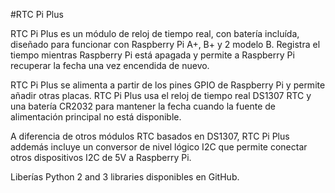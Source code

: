 <!--
---
name: RTC Pi Plus
class: board
type: rtc
formfactor: HAT
manufacturer: AB Electronics
description: Real-Time Clock Module for the Raspberry Pi
url: https://www.abelectronics.co.uk/p/52/RTC-Pi-Plus
github: https://github.com/abelectronicsuk
schematic: https://www.abelectronics.co.uk/docs/stock/raspberrypi/rtcpi/rtcpi-schematic.pdf
buy: https://www.abelectronics.co.uk/p/52/RTC-Pi-Plus
image: 'ab-rtc-pi-plus.png'
pincount: 40
eeprom: no
power:
  '1':
  '2':
ground:
  '6':
  '9':
  '14':
  '20':
  '25':
  '30':
  '34':
  '39':
pin:
  '3':
    mode: i2c
  '5':
    mode: i2c
i2c:
  '0x68':
    name: DS1307
    device: DS1307
-->
#RTC Pi Plus

RTC Pi Plus es un módulo de reloj de tiempo real, con batería incluída, diseñado para funcionar con Raspberry Pi A+, B+ y 2 modelo B. Registra el tiempo mientras Raspberry Pi está apagada y permite a Raspberry Pi recuperar la fecha una vez encendida de nuevo.

RTC Pi Plus se alimenta a partir de los pines GPIO de Raspberry Pi y permite añadir otras placas. RTC Pi Plus usa el reloj de tiempo real DS1307 RTC y una batería CR2032 para mantener la fecha cuando la fuente de alimentación principal no está disponible.

A diferencia de otros módulos RTC basados en DS1307, RTC Pi Plus addemás incluye un conversor de nivel lógico I2C que permite conectar otros dispositivos I2C de 5V a Raspberry Pi.

Liberías Python 2 and 3 libraries disponibles en GitHub.
